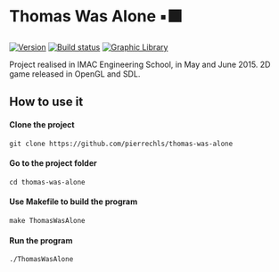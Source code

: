 
# Thomas Was Alone ▪️⬛️

[![Version](https://img.shields.io/badge/version-1.0-green.svg)](https://img.shields.io/badge/version-1.1-green.svg) [![Build status](https://img.shields.io/badge/build-passing-green.svg)](https://img.shields.io/badge/build-passing-green.svg) [![Graphic Library](https://img.shields.io/badge/Graphic%20Library-OpenGL-lightgrey.svg)](https://img.shields.io/badge/Graphic%20Library-OpenGL-lightgrey.svg)

Project realised in IMAC Engineering School, in May and June 2015. 2D game released in OpenGL and SDL.

## How to use it

#### Clone the project

```
git clone https://github.com/pierrechls/thomas-was-alone
```

#### Go to the project folder

```
cd thomas-was-alone
```

#### Use Makefile to build the program

```
make ThomasWasAlone
```

#### Run the program

```
./ThomasWasAlone
```
